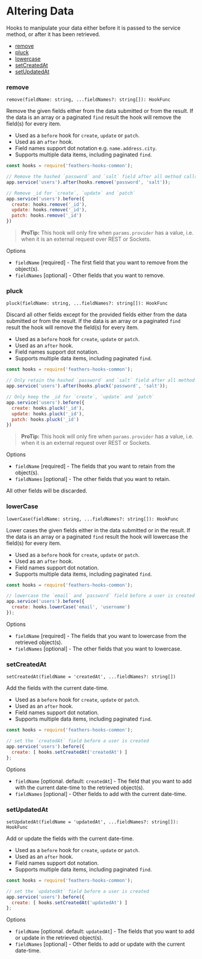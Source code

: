 # Altering Data

Hooks to manipulate your data either before it is passed to the service method,
or after it has been retrieved.

* [remove](#remove)
* [pluck](#pluck)
* [lowercase](#lowercase)
* [setCreatedAt](#setcreatedat)
* [setUpdatedAt](#setupdatedat)

### remove
`remove(fieldName: string, ...fieldNames?: string[]): HookFunc`

Remove the given fields either from the data submitted or from the result. If the data is an array or a paginated `find` result the hook will remove the field(s) for every item.

- Used as a `before` hook for `create`, `update` or `patch`.
- Used as an `after` hook.
- Field names support dot notation e.g. `name.address.city`.
- Supports multiple data items, including paginated `find`.

```js
const hooks = require('feathers-hooks-common');

// Remove the hashed `password` and `salt` field after all method calls
app.service('users').after(hooks.remove('password', 'salt'));

// Remove _id for `create`, `update` and `patch`
app.service('users').before({
  create: hooks.remove('_id'),
  update: hooks.remove('_id'),
  patch: hooks.remove('_id')
})
```

> **ProTip:** This hook will only fire when `params.provider` has a value, i.e. when it is an external request over REST or Sockets.

Options

- `fieldName` [required] - The first field that you want to remove from the object(s).
- `fieldNames` [optional] - Other fields that you want to remove.

### pluck
`pluck(fieldName: string, ...fieldNames?: string[]): HookFunc`

Discard all other fields except for the provided fields either from the data submitted or from the result. If the data is an array or a paginated `find` result the hook will remove the field(s) for every item.

- Used as a `before` hook for `create`, `update` or `patch`.
- Used as an `after` hook.
- Field names support dot notation.
- Supports multiple data items, including paginated `find`.

```js
const hooks = require('feathers-hooks-common');

// Only retain the hashed `password` and `salt` field after all method calls
app.service('users').after(hooks.pluck('password', 'salt'));

// Only keep the _id for `create`, `update` and `patch`
app.service('users').before({
  create: hooks.pluck('_id'),
  update: hooks.pluck('_id'),
  patch: hooks.pluck('_id')
})
```

> **ProTip:** This hook will only fire when `params.provider` has a value, i.e. when it is an external request over REST or Sockets.

Options

- `fieldName` [required] - The fields that you want to retain from the object(s).
- `fieldNames` [optional] - The other fields that you want to retain.

 All other fields will be discarded.

### lowerCase
`lowerCase(fieldName: string, ...fieldNames?: string[]): HookFunc`

Lower cases the given fields either in the data submitted or in the result. If the data is an array or a paginated `find` result the hook will lowercase the field(s) for every item.

- Used as a `before` hook for `create`, `update` or `patch`.
- Used as an `after` hook.
- Field names support dot notation.
- Supports multiple data items, including paginated `find`.

```js
const hooks = require('feathers-hooks-common');

// lowercase the `email` and `password` field before a user is created
app.service('users').before({
  create: hooks.lowerCase('email', 'username')
});
```

Options

- `fieldName` [required] - The fields that you want to lowercase from the retrieved object(s).
- `fieldNames` [optional] - The other fields that you want to lowercase.

### setCreatedAt
`setCreatedAt(fieldName = 'createdAt', ...fieldNames?: string[])`

Add the fields with the current date-time.

- Used as a `before` hook for `create`, `update` or `patch`.
- Used as an `after` hook.
- Field names support dot notation.
- Supports multiple data items, including paginated `find`.

```js
const hooks = require('feathers-hooks-common');

// set the `createdAt` field before a user is created
app.service('users').before({
  create: [ hooks.setCreatedAt('createdAt') ]
};
```

Options

- `fieldName` [optional. default: `createdAt`] - The field that you want to add with the current date-time to the retrieved object(s).
- `fieldNames` [optional] - Other fields to add with the current date-time.

### setUpdatedAt
`setUpdatedAt(fieldName = 'updatedAt', ...fieldNames?: string[]): HookFunc`

Add or update the fields with the current date-time.

- Used as a `before` hook for `create`, `update` or `patch`.
- Used as an `after` hook.
- Field names support dot notation.
- Supports multiple data items, including paginated `find`.

```js
const hooks = require('feathers-hooks-common');

// set the `updatedAt` field before a user is created
app.service('users').before({
  create: [ hooks.setCreatedAt('updatedAt') ]
};
```

Options

- `fieldName` [optional. default: `updatedAt`] - The fields that you want to add or update in the retrieved object(s).
- `fieldNames` [optional] - Other fields to add or update with the current date-time.
